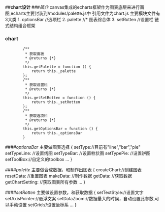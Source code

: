 ##**chart设计**
###_简介_
    canvas集成的echarts框架作为图表底层来进行画图,echarts主要封装到/modules/palette.js中
    引用文件为chart.js
    主要模块文件有3大类
    1. optionsBar  //选项栏
    2. palette     //* 图表综合体
    3. setRotten   //设置栏
    链式结构组合框架
    
### chart
            /**
             * 获取面板
             * @returns {*}
             */
            this.getPalette = function () {
                return this._palette
            };
            /**
             * 获取设置栏
             * @returns {*}
             */
            this.getSetRotten = function () {
                return this._setRotten
            };
            /**
             * 获取选项栏
             * @returns {*}
             */
            this.getOptionsBar = function () {
                return this._optionsBar
            }
        
    
####_optionsBar_ 
     主要做图表选择
    {
        setType://目前有"line","bar","pie"
        setTypeLine: //设置线图
        setTypeBar: //设置柱状图
        setTypePie: //设置饼图
        setToolBox://自定义的toolbox
        ...
    }
    
####_palette_
    主要做合成数据，和制作出图表
    {
        createChart://创建图表
        resetData: //重置图表
        makeData: //制作数据
        getData:  //获取数据
        getChartSetting: //获取图表所有参数
        ...
    }
    
####_setRotten_
    主要做设置参数，和获取数据
    {
       setTextStyle://设置文字
       setAxisPointer://悬浮文案
       setDataZoom://数据量大的时候，自动设置此参数,可以手动设置
       setGrid://设置坐标系
       ... 
    }